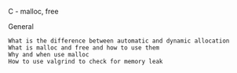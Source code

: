 C - malloc, free


General

    What is the difference between automatic and dynamic allocation
    What is malloc and free and how to use them
    Why and when use malloc
    How to use valgrind to check for memory leak
